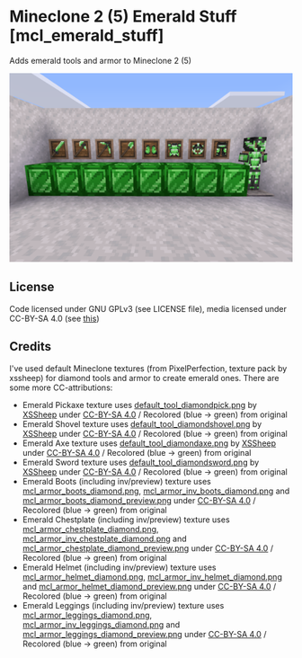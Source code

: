 # Mineclone 2 (5) Emerald Stuff [mcl_emerald_stuff]
 Adds emerald tools and armor to Mineclone 2 (5)

![Screenshot](screenshot.png)

## License
 Code licensed under GNU GPLv3 (see LICENSE file), media licensed under CC-BY-SA 4.0 (see [this](https://creativecommons.org/licenses/by-sa/4.0/))
 
## Credits
 I've used default Mineclone textures (from PixelPerfection, texture pack by xssheep) for diamond tools and armor to create emerald ones. 
 There are some more CC-attributions:
 - Emerald Pickaxe texture uses [default_tool_diamondpick.png](https://git.minetest.land/MineClone2/MineClone2/src/branch/master/mods/ITEMS/mcl_tools/textures/default_tool_diamondpick.png) by [XSSheep](https://github.com/XSSheep) under [CC-BY-SA 4.0](https://creativecommons.org/licenses/by-sa/4.0/) / Recolored (blue -> green) from original
 - Emerald Shovel texture uses [default_tool_diamondshovel.png](https://git.minetest.land/MineClone2/MineClone2/src/branch/master/mods/ITEMS/mcl_tools/textures/default_tool_diamondshovel.png) by [XSSheep](https://github.com/XSSheep) under [CC-BY-SA 4.0](https://creativecommons.org/licenses/by-sa/4.0/) / Recolored (blue -> green) from original
 - Emerald Axe texture uses [default_tool_diamondaxe.png](https://git.minetest.land/MineClone2/MineClone2/src/branch/master/mods/ITEMS/mcl_tools/textures/default_tool_diamondaxe.png) by [XSSheep](https://github.com/XSSheep) under [CC-BY-SA 4.0](https://creativecommons.org/licenses/by-sa/4.0/) / Recolored (blue -> green) from original
 - Emerald Sword texture uses [default_tool_diamondsword.png](https://git.minetest.land/MineClone2/MineClone2/src/branch/master/mods/ITEMS/mcl_tools/textures/default_tool_diamondsword.png) by [XSSheep](https://github.com/XSSheep) under [CC-BY-SA 4.0](https://creativecommons.org/licenses/by-sa/4.0/) / Recolored (blue -> green) from original
 - Emerald Boots (including inv/preview) texture uses [mcl_armor_boots_diamond.png](https://git.minetest.land/MineClone2/MineClone2/src/branch/master/mods/ITEMS/mcl_armor/textures/mcl_armor_boots_diamond.png), [mcl_armor_inv_boots_diamond.png](https://git.minetest.land/MineClone2/MineClone2/src/branch/master/mods/ITEMS/mcl_armor/textures/mcl_armor_inv_boots_diamond.png) and [mcl_armor_boots_diamond_preview.png](https://git.minetest.land/MineClone2/MineClone2/src/branch/master/mods/ITEMS/mcl_armor/textures/mcl_armor_boots_diamond_preview.png) under [CC-BY-SA 4.0](https://creativecommons.org/licenses/by-sa/4.0/) / Recolored (blue -> green) from original
 - Emerald Chestplate (including inv/preview) texture uses [mcl_armor_chestplate_diamond.png](https://git.minetest.land/MineClone2/MineClone2/src/branch/master/mods/ITEMS/mcl_armor/textures/mcl_armor_chestplate_diamond.png), [mcl_armor_inv_chestplate_diamond.png](https://git.minetest.land/MineClone2/MineClone2/src/branch/master/mods/ITEMS/mcl_armor/textures/mcl_armor_inv_chestplate_diamond.png) and [mcl_armor_chestplate_diamond_preview.png](https://git.minetest.land/MineClone2/MineClone2/src/branch/master/mods/ITEMS/mcl_armor/textures/mcl_armor_chestplate_diamond_preview.png) under [CC-BY-SA 4.0](https://creativecommons.org/licenses/by-sa/4.0/) / Recolored (blue -> green) from original
 - Emerald Helmet (including inv/preview) texture uses [mcl_armor_helmet_diamond.png](https://git.minetest.land/MineClone2/MineClone2/src/branch/master/mods/ITEMS/mcl_armor/textures/mcl_armor_helmet_diamond.png), [mcl_armor_inv_helmet_diamond.png](https://git.minetest.land/MineClone2/MineClone2/src/branch/master/mods/ITEMS/mcl_armor/textures/mcl_armor_inv_helmet_diamond.png) and [mcl_armor_helmet_diamond_preview.png](https://git.minetest.land/MineClone2/MineClone2/src/branch/master/mods/ITEMS/mcl_armor/textures/mcl_armor_helmet_diamond_preview.png) under [CC-BY-SA 4.0](https://creativecommons.org/licenses/by-sa/4.0/) / Recolored (blue -> green) from original
 - Emerald Leggings (including inv/preview) texture uses [mcl_armor_leggings_diamond.png](https://git.minetest.land/MineClone2/MineClone2/src/branch/master/mods/ITEMS/mcl_armor/textures/mcl_armor_leggings_diamond.png), [mcl_armor_inv_leggings_diamond.png](https://git.minetest.land/MineClone2/MineClone2/src/branch/master/mods/ITEMS/mcl_armor/textures/mcl_armor_inv_leggings_diamond.png) and [mcl_armor_leggings_diamond_preview.png](https://git.minetest.land/MineClone2/MineClone2/src/branch/master/mods/ITEMS/mcl_armor/textures/mcl_armor_leggings_diamond_preview.png) under [CC-BY-SA 4.0](https://creativecommons.org/licenses/by-sa/4.0/) / Recolored (blue -> green) from original
